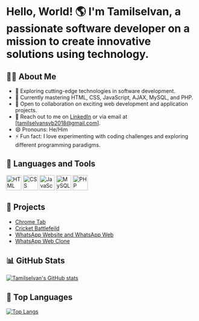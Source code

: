 <!-- Hi there! 👋 -->

# Hello, World! 🌎 I'm Tamilselvan, a passionate software developer on a mission to create innovative solutions using technology.

## 👨‍💻 About Me
- 🚀 Exploring cutting-edge technologies in software development.
- 🌱 Currently mastering HTML, CSS, JavaScript, AJAX, MySQL, and PHP.
- 💼 Open to collaboration on exciting web development and application projects.
- 📧 Reach out to me on [LinkedIn](https://www.linkedin.com/in/tamilselvanpalanivel) or via email at [tamilselvansvb2018@gmail.com].
- 😄 Pronouns: He/Him
- ⚡ Fun fact: I love experimenting with coding challenges and exploring different programming paradigms.

## 🔧 Languages and Tools
<p align="left">
  <img src="https://img.icons8.com/color/48/000000/html-5.png" alt="HTML" width="40" height="40"/>
  <img src="https://img.icons8.com/color/48/000000/css3.png" alt="CSS" width="40" height="40"/>
  <img src="https://img.icons8.com/color/48/000000/javascript.png" alt="JavaScript" width="40" height="40"/>
 <img src="https://img.icons8.com/color/48/000000/mysql.png" alt="MySQL" width="40" height="40"/>
  <img src="https://img.icons8.com/officel/40/000000/php-logo.png" alt="PHP" width="40" height="40"/>
</p>

## 🚀 Projects
- [Chrome Tab](https://tamilselvanpalanivel01.github.io/Chrome-Tab/)
- [Cricket Battlefeild](https://tamilselvanpalanivel01.github.io/Cricket-battlefeild/)
- [WhatsApp Website and WhatsApp Web](https://tamilselvanpalanivel01.github.io/whatsapp-website-and-whatsapp-web/)
- [WhatsApp Web Clone](https://tamilselvanpalanivel01.github.io/WhatsApp-Web-Clone/)

## 📊 GitHub Stats
[![Tamilselvan's GitHub stats](https://github-readme-stats.vercel.app/api?username=Tamilselvanpalanivel01&show_icons=true&theme=radical)](https://github.com/anuraghazra/github-readme-stats)

## 🌟 Top Languages
[![Top Langs](https://github-readme-stats.vercel.app/api/top-langs/?username=Tamilselvanpalanivel01&layout=compact)](https://github.com/anuraghazra/github-readme-stats)



